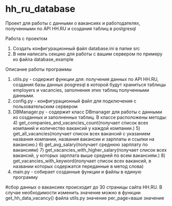 # hh_ru_database

Проект для работы с данными о вакансиях и работодателях, полученными по API HH.RU и создания таблиц  в postgresql

Работа с проектом
1) Создать конфигурационный файл database.ini в папке src 
2) В нем написать секцию для работы с вашим сервером по примеру из файла database_example

Описание работы программы
1) utils.py - содержит функции для: получения данных по API HH.RU, создания базы данных posgresql в которой будут храниться таблицы employers и vacancies, заполнения этих таблиц полученными данными.
2) config.py - конфигурационный файл для подключения с пользовательским сервером
3) DBManager.py - содержит класс DBmanager для работы с данными из созданных и заполненных таблиц. В классе расположены методы: 
   4) get_companies_and_vacancies_count(получает список всех компаний и количество вакансий у каждой компании.)
   5) get_all_vacancies(получает список всех вакансий с указанием названия компании, названия вакансии и зарплаты и ссылки на вакансию.)
   6) get_avg_salary(получает среднюю зарплату по вакансиям)
   7) get_vacancies_with_higher_salary(получает список всех вакансий, у которых зарплата выше средней по всем вакансиям.)
   8) get_vacancies_with_keyword(получает список всех вакансий, в названии которых содержатся переданные в метод слова)
4) main.py - собирает созданные функции и файлы в единую программу

#сбор данных о вакансиях происходит до 30 страницы сайта HH.RU. В случае необходимости изменить значение можно в функции get_hh_data_vacancy() файла utils.py значение per_page=ваше значение